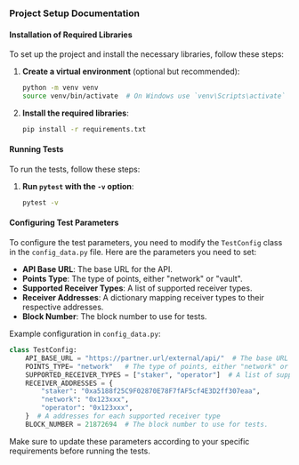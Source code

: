 ### Project Setup Documentation

#### Installation of Required Libraries

To set up the project and install the necessary libraries, follow these steps:

1. **Create a virtual environment** (optional but recommended):
   ```sh
   python -m venv venv
   source venv/bin/activate  # On Windows use `venv\Scripts\activate`
   ```

2. **Install the required libraries**:
   ```sh
   pip install -r requirements.txt
   ```

#### Running Tests

To run the tests, follow these steps:

1. **Run `pytest` with the `-v` option**:
   ```sh
   pytest -v
   ```

#### Configuring Test Parameters

To configure the test parameters, you need to modify the `TestConfig` class in the `config_data.py` file. Here are the parameters you need to set:

- **API Base URL**: The base URL for the API.
- **Points Type**: The type of points, either "network" or "vault".
- **Supported Receiver Types**: A list of supported receiver types.
- **Receiver Addresses**: A dictionary mapping receiver types to their respective addresses.
- **Block Number**: The block number to use for tests.

Example configuration in `config_data.py`:
```python
class TestConfig:
    API_BASE_URL = "https://partner.url/external/api/"  # The base URL for the API.
    POINTS_TYPE= "network"   # The type of points, either "network" or "vault".
    SUPPORTED_RECEIVER_TYPES = ["staker", "operator"]  # A list of supported receiver types. ["staker", "network", "operator"]
    RECEIVER_ADDRESSES = {
        "staker": "0xa5188f25C9F02870E78F7fAF5cf4E3D2ff307eaa",
        "network": "0x123xxx",
        "operator": "0x123xxx",
    }  # A addresses for each supported receiver type
    BLOCK_NUMBER = 21872694  # The block number to use for tests.
```

Make sure to update these parameters according to your specific requirements before running the tests.